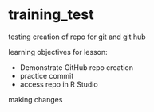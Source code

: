 # training_test
testing creation of repo for git and git hub


learning objectives for lesson:

- Demonstrate GitHub repo creation
- practice commit
- access repo in R Studio

making changes